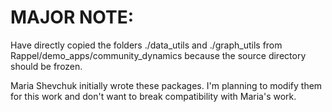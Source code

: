 # MAJOR NOTE:

Have directly copied the folders ./data_utils and ./graph_utils from Rappel/demo_apps/community_dynamics because the source directory should be frozen.

Maria Shevchuk initially wrote these packages. I'm planning to modify them for this work and don't want to break compatibility with Maria's work.
